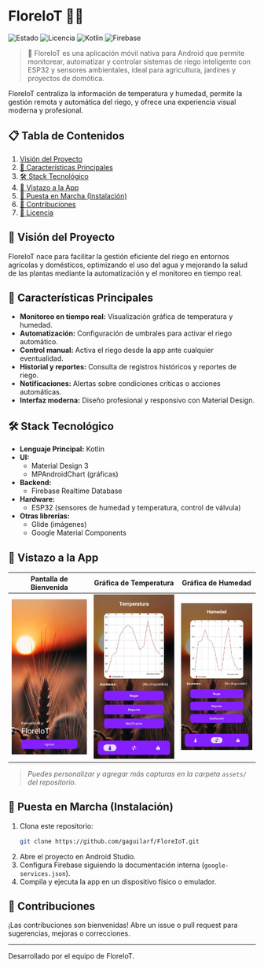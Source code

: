# FloreIoT 🌱💧

![Estado](https://img.shields.io/badge/estado-en%20desarrollo-green)
![Licencia](https://img.shields.io/badge/licencia-MIT-blue)
![Kotlin](https://img.shields.io/badge/Kotlin-1.9.23-blueviolet)
![Firebase](https://img.shields.io/badge/Firebase-Backend-FFCA28)

> 🚀 FloreIoT es una aplicación móvil nativa para Android que permite monitorear, automatizar y controlar sistemas de riego inteligente con ESP32 y sensores ambientales, ideal para agricultura, jardines y proyectos de domótica.

FloreIoT centraliza la información de temperatura y humedad, permite la gestión remota y automática del riego, y ofrece una experiencia visual moderna y profesional.

## 📋 Tabla de Contenidos

1. [Visión del Proyecto](#-visión-del-proyecto)
2. [🌟 Características Principales](#-características-principales)
3. [🛠️ Stack Tecnológico](#️-stack-tecnológico)
4. [📱 Vistazo a la App](#-vistazo-a-la-app)
5. [🚀 Puesta en Marcha (Instalación)](#-puesta-en-marcha-instalación)
6. [🤝 Contribuciones](#-contribuciones)
7. [📄 Licencia](#-licencia)

## 🎯 Visión del Proyecto

FloreIoT nace para facilitar la gestión eficiente del riego en entornos agrícolas y domésticos, optimizando el uso del agua y mejorando la salud de las plantas mediante la automatización y el monitoreo en tiempo real.

## 🌟 Características Principales

- **Monitoreo en tiempo real:** Visualización gráfica de temperatura y humedad.
- **Automatización:** Configuración de umbrales para activar el riego automático.
- **Control manual:** Activa el riego desde la app ante cualquier eventualidad.
- **Historial y reportes:** Consulta de registros históricos y reportes de riego.
- **Notificaciones:** Alertas sobre condiciones críticas o acciones automáticas.
- **Interfaz moderna:** Diseño profesional y responsivo con Material Design.

## 🛠️ Stack Tecnológico

- **Lenguaje Principal:** Kotlin
- **UI:**
  - Material Design 3
  - MPAndroidChart (gráficas)
- **Backend:**
  - Firebase Realtime Database
- **Hardware:**
  - ESP32 (sensores de humedad y temperatura, control de válvula)
- **Otras librerías:**
  - Glide (imágenes)
  - Google Material Components

## 📱 Vistazo a la App

| Pantalla de Bienvenida | Gráfica de Temperatura | Gráfica de Humedad |
| :---: | :---: | :---: |
| ![Welcome](assets/welcome.jpg) | ![Temperatura](assets/temperatura.jpg) | ![Humedad](assets/humedad.jpg) |

> *Puedes personalizar y agregar más capturas en la carpeta `assets/` del repositorio.*

## 🚀 Puesta en Marcha (Instalación)

1. Clona este repositorio:
   ```bash
   git clone https://github.com/gaguilarf/FloreIoT.git
   ```
2. Abre el proyecto en Android Studio.
3. Configura Firebase siguiendo la documentación interna (`google-services.json`).
4. Compila y ejecuta la app en un dispositivo físico o emulador.

## 🤝 Contribuciones

¡Las contribuciones son bienvenidas! Abre un issue o pull request para sugerencias, mejoras o correcciones.

---

Desarrollado por el equipo de FloreIoT.
